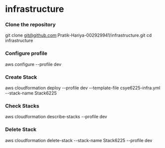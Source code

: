 # infrastructure

### Clone the repository

git clone git@github.com:Pratik-Hariya-002929941/infrastructure.git
cd infrastructure

### Configure profile

aws configure --profile dev

### Create Stack

aws cloudformation deploy --profile dev --template-file csye6225-infra.yml --stack-name Stack6225

### Check Stacks

aws cloudformation describe-stacks --profile dev

### Delete Stack

aws cloudformation delete-stack --stack-name Stack6225 --profile dev
